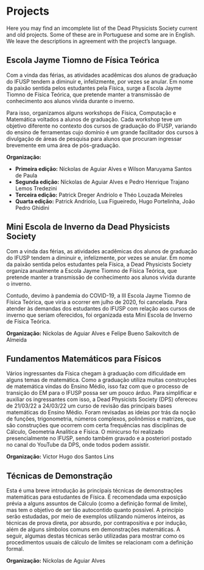 # Projects

Here you may find an imcomplete list of the Dead Physicists Society current and old projects. Some of these are in Portuguese and some are in English. We leave the descriptions in agreement with the project’s language. 

## Escola Jayme Tiomno de Física Teórica

Com a vinda das férias, as atividades acadêmicas dos alunos de graduação do IFUSP tendem a diminuir e, infelizmente, por vezes se anular. Em nome da paixão sentida pelos estudantes pela Física, surge a Escola Jayme Tiomno de Física Teórica, que pretende manter a transmissão de conhecimento aos alunos vívida durante o inverno.

Para isso, organizamos alguns workshops de Física, Computação e Matemática voltados a alunos de graduação. Cada workshop teve um objetivo diferente no contexto dos cursos de graduação do IFUSP, variando do ensino de ferramentas cujo domínio é um grande facilitador dos cursos à divulgação de áreas de pesquisa para alunos que procuram ingressar brevemente em uma área de pós-graduação.

**Organização:** 
- **Primeira edição:** Níckolas de Aguiar Alves e Wilson Maruyama Santos de Paula
- **Segunda edição:** Níckolas de Aguiar Alves e Pedro Henrique Trajano Lemos Tredezini
- **Terceira edição:** Patrick Dreger Andriolo e Théo Louzada Meireles
- **Quarta edição:** Patrick Andriolo, Lua Figueiredo, Hugo Portelinha, João Pedro Ghidini

## Mini Escola de Inverno da Dead Physicists Society

Com a vinda das férias, as atividades acadêmicas dos alunos de graduação do IFUSP tendem a diminuir e, infelizmente, por vezes se anular. Em nome da paixão sentida pelos estudantes pela Física, a Dead Physicists Society organiza anualmente a Escola Jayme Tiomno de Física Teórica, que pretende manter a transmissão de conhecimento aos alunos vívida durante o inverno.

Contudo, devimo à pandemia do COVID-19, a III Escola Jayme Tiomno de Física Teórica, que viria a ocorrer em julho de 2020, foi cancelada. Para atender às demandas dos estudantes do IFUSP com relação aos cursos de inverno que seriam oferecidos, foi organizada esta Mini Escola de Inverno de Física Teórica.

**Organização:** Níckolas de Aguiar Alves e Felipe Bueno Saikovitch de Almeida

## Fundamentos Matemáticos para Físicos

Vários ingressantes da Física chegam à graduação com dificuldade em alguns temas de matemática. Como a graduação utiliza muitas construções de matemática vindas do Ensino Médio, isso faz com que o processo de transição do EM para o IFUSP possa ser um pouco árduo. Para simplificar e auxiliar os ingressantes com isso, a Dead Physicists Society (DPS) ofereceu de 21/03/22 a 24/03/22 um curso de revisão das principais bases matemáticas do Ensino Médio. Foram revisadas as ideias por trás da noção de funções, trigonometria, números complexos, polinômios e matrizes, que são construções que ocorrem com certa frequências nas disciplinas de Cálculo, Geometria Analítica e Física. O minicurso foi realizado presencialmente no IFUSP, sendo também gravado e a posteriori postado no canal do YouTube da DPS, onde todos podem assistir.

**Organização:** Victor Hugo dos Santos Lins

## Técnicas de Demonstração 

Esta é uma breve introdução às principais técnicas de demonstrações matemáticas para estudantes de Física. É recomendada uma exposição prévia a alguns assuntos de Cálculo (como a definição formal de limite), mas tem o objetivo de ser tão autocontido quanto possível. A princípio serão estudadas, por meio de exemplos utilizando números inteiros, as técnicas de prova direta, por absurdo, por contrapositiva e por indução, além de alguns símbolos comuns em demonstrações matemáticas. A seguir, algumas destas técnicas serão utilizadas para mostrar como os procedimentos usuais de cálculo de limites se relacionam com a definição formal.

**Organização:** Níckolas de Aguiar Alves

